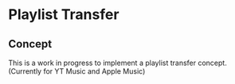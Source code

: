 # Playlist Transfer

## Concept

This is a work in progress to implement a playlist transfer concept. (Currently for YT Music and Apple Music)